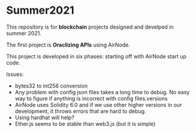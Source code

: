 # Summer2021
This repository is for **blockchain** projects designed and develped in summer 2021.

The first project is **Oraclizing APIs** using AirNode.

This project is developed in six phases: starting off with AirNode start up code.

Issues: 
 - bytes32 to int256 conversion
 - Any problem with config json files takes a long time to debug. No easy way to figure if anything is incorrect with config files.versions 
 - AirNode uses Solidity 6.0 and if we use other higher versions in our development, it throws errors that are hard to debug.
 - Using hardhat will help?
 - Ether.js seems to be stable than web3.js (but it is simple)
